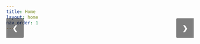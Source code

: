 ```yaml
---
title: Home
layout: home
nav_order: 1
---
```



<!DOCTYPE html>
<html lang="en">
<head>
  <meta charset="UTF-8">
  <meta name="viewport" content="width=device-width, initial-scale=1.0">
  <title>YouTube Video Slideshow</title>
  <style>
    .slideshow-container {
      position: relative;
      max-width: 800px;
      margin: auto;
    }
    .video-slide {
      display: none;
    }
    .prev, .next {
      cursor: pointer;
      position: absolute;
      top: 50%;
      transform: translateY(-50%);
      width: auto;
      padding: 16px;
      margin-top: -22px;
      color: white;
      font-weight: bold;
      font-size: 18px;
      transition: 0.6s ease;
      border-radius: 0 3px 3px 0;
      background-color: rgba(0, 0, 0, 0.5);
    }
    .prev:hover, .next:hover {
      background-color: rgba(0, 0, 0, 0.8);
    }
    .prev {
      left: 0;
    }
    .next {
      right: 0;
      border-radius: 3px 0 0 3px;
    }
  </style>
</head>
<body>

<div class="slideshow-container">
  <div class="video-slide">
    <iframe width="560" height="315" src="https://www.youtube.com/embed/VIDEO_ID_1" frameborder="0" allow="accelerometer; autoplay; clipboard-write; encrypted-media; gyroscope; picture-in-picture" allowfullscreen></iframe>
  </div>
  <div class="video-slide">
    <iframe width="560" height="315" src="https://www.youtube.com/embed/VIDEO_ID_2" frameborder="0" allow="accelerometer; autoplay; clipboard-write; encrypted-media; gyroscope; picture-in-picture" allowfullscreen></iframe>
  </div>
  <!-- Add more video slides as needed -->

  <a class="prev" onclick="changeVideo(-1)">&#10094;</a>
  <a class="next" onclick="changeVideo(1)">&#10095;</a>
</div>

<script>
  var slideIndex = 1;
  showVideo(slideIndex);

  function changeVideo(n) {
    showVideo(slideIndex += n);
  }

  function showVideo(n) {
    var i;
    var videos = document.getElementsByClassName("video-slide");
    if (n > videos.length) {slideIndex = 1}
    if (n < 1) {slideIndex = videos.length}
    for (i = 0; i < videos.length; i++) {
        videos[i].style.display = "none";
    }
    videos[slideIndex-1].style.display = "block";
  }
</script>

</body>
</html>
